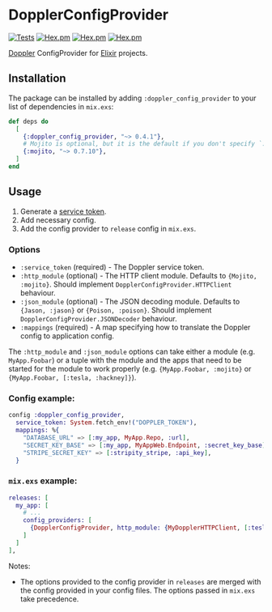 # DopplerConfigProvider

[![Tests](https://github.com/sevenshores/doppler_config_provider/actions/workflows/tests.yml/badge.svg)](https://github.com/sevenshores/doppler_config_provider/actions/workflows/tests.yml)
 [![Hex.pm](https://img.shields.io/hexpm/v/doppler_config_provider)](https://github.com/sevenshores/doppler_config_provider/actions/workflows/tests.yml)
 [![Hex.pm](https://img.shields.io/hexpm/dt/doppler_config_provider)](https://hex.pm/packages/doppler_config_provider)
 [![Hex.pm](https://img.shields.io/hexpm/l/doppler_config_provider)](https://www.apache.org/licenses/LICENSE-2.0)

[Doppler](https://doppler.com) ConfigProvider for [Elixir](https://elixir-lang.org/) projects.

## Installation

The package can be installed by adding `:doppler_config_provider` to your list of dependencies in `mix.exs`:

```elixir
def deps do
  [
    {:doppler_config_provider, "~> 0.4.1"},
    # Mojito is optional, but it is the default if you don't specify `:http_module` in options.
    {:mojito, "~> 0.7.10"},
  ]
end
```

## Usage

 1. Generate a [service token](https://docs.doppler.com/docs/enclave-service-tokens).
 2. Add necessary config.
 3. Add the config provider to `release` config in `mix.exs`.

### Options

 * `:service_token` (required) - The Doppler service token.
 * `:http_module` (optional) - The HTTP client module. Defaults to `{Mojito, :mojito}`. Should implement `DopplerConfigProvider.HTTPClient` behaviour.
 * `:json_module` (optional) - The JSON decoding module. Defaults to `{Jason, :jason}` or `{Poison, :poison}`. Should implement `DopplerConfigProvider.JSONDecoder` behaviour.
 * `:mappings` (required) - A map specifying how to translate the Doppler config to application config.

The `:http_module` and `:json_module` options can take either a module (e.g. `MyApp.Foobar`) or a tuple with the module
and the apps that need to be started for the module to work properly (e.g. `{MyApp.Foobar, :mojito}` or `{MyApp.Foobar, [:tesla, :hackney]}`).

### Config example:

```elixir
config :doppler_config_provider,
  service_token: System.fetch_env!("DOPPLER_TOKEN"),
  mappings: %{
    "DATABASE_URL" => [:my_app, MyApp.Repo, :url],
    "SECRET_KEY_BASE" => [:my_app, MyAppWeb.Endpoint, :secret_key_base],
    "STRIPE_SECRET_KEY" => [:stripity_stripe, :api_key],
  }
```

### `mix.exs` example:

```elixir
releases: [
  my_app: [
    # ...
    config_providers: [
      {DopplerConfigProvider, http_module: {MyDopplerHTTPClient, [:tesla, :hackney]}}
    ]
  ]
],
```

Notes:

 * The options provided to the config provider in `releases` are merged with
the config provided in your config files. The options passed in `mix.exs` take precedence.
